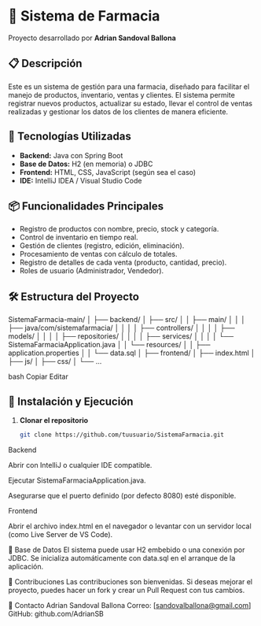 # 🧪 Sistema de Farmacia

Proyecto desarrollado por **Adrian Sandoval Ballona**

## 📋 Descripción

Este es un sistema de gestión para una farmacia, diseñado para facilitar el manejo de productos, inventario, ventas y clientes. El sistema permite registrar nuevos productos, actualizar su estado, llevar el control de ventas realizadas y gestionar los datos de los clientes de manera eficiente.

## 🚀 Tecnologías Utilizadas

- **Backend:** Java con Spring Boot  
- **Base de Datos:** H2 (en memoria) o JDBC  
- **Frontend:** HTML, CSS, JavaScript (según sea el caso)  
- **IDE:** IntelliJ IDEA / Visual Studio Code

## 📦 Funcionalidades Principales

- Registro de productos con nombre, precio, stock y categoría.
- Control de inventario en tiempo real.
- Gestión de clientes (registro, edición, eliminación).
- Procesamiento de ventas con cálculo de totales.
- Registro de detalles de cada venta (producto, cantidad, precio).
- Roles de usuario (Administrador, Vendedor).
  
## 🛠 Estructura del Proyecto

SistemaFarmacia-main/
│
├── backend/
│ ├── src/
│ │ ├── main/
│ │ │ ├── java/com/sistemafarmacia/
│ │ │ │ ├── controllers/
│ │ │ │ ├── models/
│ │ │ │ ├── repositories/
│ │ │ │ ├── services/
│ │ │ │ └── SistemaFarmaciaApplication.java
│ │ └── resources/
│ │ ├── application.properties
│ │ └── data.sql
│
├── frontend/
│ ├── index.html
│ ├── js/
│ ├── css/
│ └── ...


bash
Copiar
Editar

## 🔧 Instalación y Ejecución

1. **Clonar el repositorio**
   ```bash
   git clone https://github.com/tuusuario/SistemaFarmacia.git
Backend

Abrir con IntelliJ o cualquier IDE compatible.

Ejecutar SistemaFarmaciaApplication.java.

Asegurarse que el puerto definido (por defecto 8080) esté disponible.

Frontend

Abrir el archivo index.html en el navegador o levantar con un servidor local (como Live Server de VS Code).

📄 Base de Datos
El sistema puede usar H2 embebido o una conexión por JDBC. Se inicializa automáticamente con data.sql en el arranque de la aplicación.

🤝 Contribuciones
Las contribuciones son bienvenidas. Si deseas mejorar el proyecto, puedes hacer un fork y crear un Pull Request con tus cambios.

📧 Contacto
Adrian Sandoval Ballona
Correo: [sandovalballona@gmail.com]
GitHub: github.com/AdrianSB
